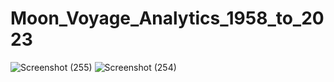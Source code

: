 # Moon_Voyage_Analytics_1958_to_2023
![Screenshot (255)](https://github.com/AniketKatiyarr/Moon_Voyage_Analytics_1958_to_2023/assets/118245999/4db4f21d-1543-412d-bb04-b89b7e7a2aa2)
![Screenshot (254)](https://github.com/AniketKatiyarr/Moon_Voyage_Analytics_1958_to_2023/assets/118245999/23d01188-2f79-4c5c-a004-9c85df94e5bb)
